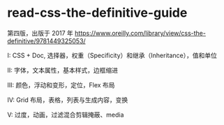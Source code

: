 # read-css-the-definitive-guide
第四版，出版于 2017 年
<https://www.oreilly.com/library/view/css-the-definitive/9781449325053/>

I: CSS + Doc, 选择器，权重（Specificity）和继承（Inheritance），值和单位

II: 字体，文本属性，基本样式，边框缩进

III: 颜色，浮动和变形，定位，Flex 布局

IV: Grid 布局，表格，列表与生成内容，变换

V: 过度，动画，过滤混合剪辑掩蔽、media
